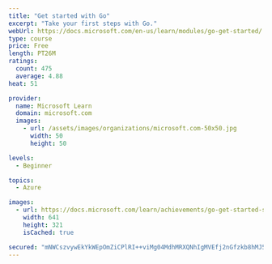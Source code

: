 ```yaml
---
title: "Get started with Go"
excerpt: "Take your first steps with Go."
webUrl: https://docs.microsoft.com/en-us/learn/modules/go-get-started/
type: course
price: Free
length: PT26M
ratings:
  count: 475
  average: 4.88
heat: 51

provider:
  name: Microsoft Learn
  domain: microsoft.com
  images:
    - url: /assets/images/organizations/microsoft.com-50x50.jpg
      width: 50
      height: 50

levels:
  - Beginner

topics:
  - Azure

images:
  - url: https://docs.microsoft.com/learn/achievements/go-get-started-social.png
    width: 641
    height: 321
    isCached: true

secured: "mNWCszvywEkYkWEpOmZiCPlRI++viMg04MdhMRXQNhIgMVEfj2nGfzkb8hMJ5ftwKzVvErB2yQ/+nOfPR8wPeC5vOphhlHQwwYXOFaKKWeDYx+UPua/qwdk6ofpreK4kdo/phnrBJ3qKld1PtFc+/oOtc8QLnNhyW4DC+WK+qmd8t5UA27bUsAhiIFXMWWtiOcwe5GfoyDW2o15JbNvNp/aP63A9yc0hVdwlJSX3V+7AYSVRLq9GB60PaPFsr0lxOUpIwy6KTXlQEwG3JU+Fm6+5B4FKSEToK0xaWsxrtTI73To8FXKhDtw9yW0Sy9GtjiZ43cd5SYdkKQohBcahrkBSoQ9o5eh79yzPEXyI/22kKGF2QfvryLsmr3MKITk9sMLewvwN9jnPiCl3jLtoY6TAtyXU0Yg50cILHcAaC1A=;f6cmiTacJsND/Q7pFZI9hQ=="
---
```


